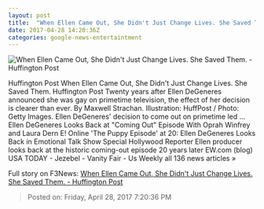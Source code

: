 ```yaml
---
layout: post
title:  "When Ellen Came Out, She Didn't Just Change Lives. She Saved Them. - Huffington Post"
date: 2017-04-28 14:20:36Z
categories: google-news-entertaintment
---
```


![When Ellen Came Out, She Didn't Just Change Lives. She Saved Them. - Huffington Post](http://img.huffingtonpost.com/asset//590353ad1c00002700e823bd.jpeg)

Huffington Post When Ellen Came Out, She Didn't Just Change Lives. She Saved Them. Huffington Post Twenty years after Ellen DeGeneres announced she was gay on primetime television, the effect of her decision is clearer than ever. By Maxwell Strachan. Illustration: HuffPost / Photo: Getty Images. Ellen DeGeneres' decision to come out on primetime led ... Ellen DeGeneres Looks Back at "Coming Out" Episode With Oprah Winfrey and Laura Dern E! Online 'The Puppy Episode' at 20: Ellen DeGeneres Looks Back in Emotional Talk Show Special Hollywood Reporter Ellen producer looks back at the historic coming-out episode 20 years later EW.com (blog) USA TODAY - Jezebel - Vanity Fair - Us Weekly all 136 news articles »


Full story on F3News: [When Ellen Came Out, She Didn't Just Change Lives. She Saved Them. - Huffington Post](http://www.f3nws.com/n/zGWKPE)

> Posted on: Friday, April 28, 2017 7:20:36 PM
